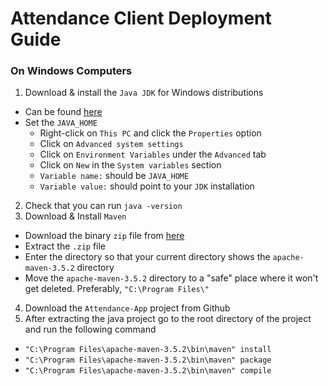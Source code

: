 Attendance Client Deployment Guide
======================================


### On Windows Computers
1. Download & install the `Java JDK` for Windows distributions
  - Can be found [here](http://www.oracle.com/technetwork/java/javase/downloads/index.html)
  - Set the `JAVA_HOME`
    - Right-click on `This PC` and click the `Properties` option
    - Click on `Advanced system settings`
    - Click on `Environment Variables` under the `Advanced` tab
    - Click on `New` in the `System variables` section
    - `Variable name:` should be `JAVA_HOME`
    - `Variable value:` should point to your `JDK` installation
2. Check that you can run `java -version`
3. Download & Install `Maven`
  - Download the binary `zip` file from [here](https://maven.apache.org/download.cgi)
  - Extract the `.zip` file
  - Enter the directory so that your current directory shows the `apache-maven-3.5.2` directory
  - Move the `apache-maven-3.5.2` directory to a "safe" place where it won't get deleted. Preferably, `"C:\Program Files\"`
4. Download the `Attendance-App` project from Github
5. After extracting the java project go to the root directory of the project and run the following command
  - `"C:\Program Files\apache-maven-3.5.2\bin\maven" install`
  - `"C:\Program Files\apache-maven-3.5.2\bin\maven" package`
  - `"C:\Program Files\apache-maven-3.5.2\bin\maven" compile`